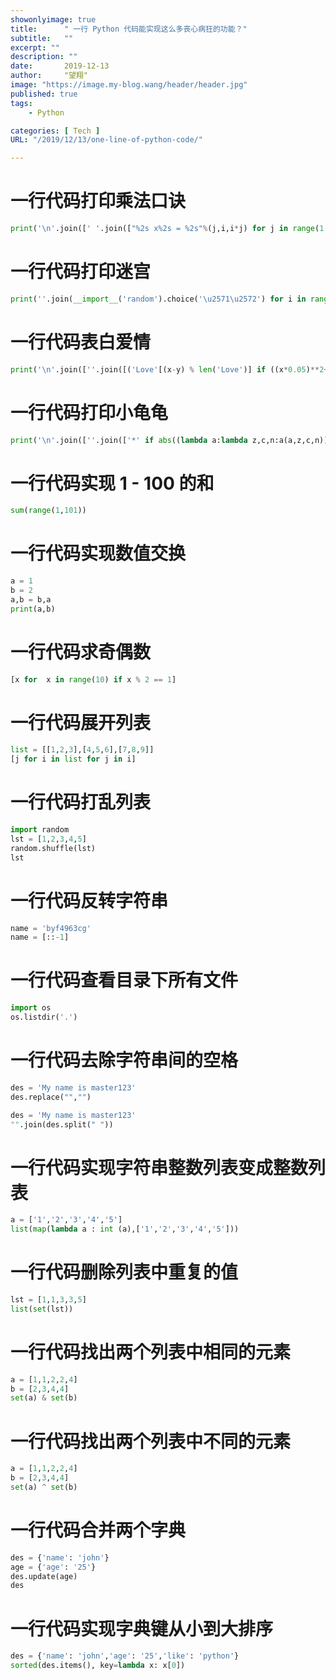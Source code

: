 ```yaml
---
showonlyimage: true
title:      " 一行 Python 代码能实现这么多丧心病狂的功能？"
subtitle:   ""
excerpt: ""
description: ""
date:       2019-12-13
author:     "望翔"
image: "https://image.my-blog.wang/header/header.jpg"
published: true
tags:
    - Python

categories: [ Tech ]
URL: "/2019/12/13/one-line-of-python-code/"

---
```


# 一行代码打印乘法口诀

```python
print('\n'.join([' '.join(["%2s x%2s = %2s"%(j,i,i*j) for j in range(1,i+1)]) for i in range(1,10)]))
```

# 一行代码打印迷宫

```python
print(''.join(__import__('random').choice('\u2571\u2572') for i in range(50*24)))
```

# 一行代码表白爱情

```python
print('\n'.join([''.join([('Love'[(x-y) % len('Love')] if ((x*0.05)**2+(y*0.1)**2-1)**3-(x*0.05)**2*(y*0.1)**3 <= 0else' ') for x in range(-30, 30)]) for y in range(30, -30, -1)]))！
```

# 一行代码打印小龟龟

```python
print('\n'.join([''.join(['*' if abs((lambda a:lambda z,c,n:a(a,z,c,n))(lambda s,z,c,n:z if n==0 else s(s,z*z+c,c,n-1))(0,0.02*x+0.05j*y,40))<2 else ' ' for x in range(-80,20)]) for y in range(-20,20)]))
```

# 一行代码实现 1 - 100 的和

```python
sum(range(1,101))
```

# 一行代码实现数值交换

```python
a = 1
b = 2
a,b = b,a
print(a,b)
```

# 一行代码求奇偶数

```python
[x for  x in range(10) if x % 2 == 1]
```

# 一行代码展开列表

```python
list = [[1,2,3],[4,5,6],[7,8,9]]
[j for i in list for j in i]
```

# 一行代码打乱列表

```python
import random
lst = [1,2,3,4,5]
random.shuffle(lst)
lst
```

# 一行代码反转字符串

```python
name = 'byf4963cg'
name = [::-1]
```

# 一行代码查看目录下所有文件

```python
import os
os.listdir('.')
```

# 一行代码去除字符串间的空格

```python
des = 'My name is master123'
des.replace("","")
```
```python
des = 'My name is master123'
"".join(des.split(" "))
```

# 一行代码实现字符串整数列表变成整数列表

```python
a = ['1','2','3','4','5']
list(map(lambda a : int (a),['1','2','3','4','5']))
```

# 一行代码删除列表中重复的值

```python
lst = [1,1,3,3,5]
list(set(lst))
```

# 一行代码找出两个列表中相同的元素

```python
a = [1,1,2,2,4]
b = [2,3,4,4]
set(a) & set(b)
```

# 一行代码找出两个列表中不同的元素

```python
a = [1,1,2,2,4]
b = [2,3,4,4]
set(a) ^ set(b)
```

# 一行代码合并两个字典

```python
des = {'name': 'john'}
age = {'age': '25'}
des.update(age)
des
```

# 一行代码实现字典键从小到大排序

```python
des = {'name': 'john','age': '25','like': 'python'}
sorted(des.items(), key=lambda x: x[0])
```